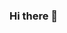### Hi there 👋

<!--
**janghwahyun/janghwahyun** is a ✨ _special_ ✨ repository because its `README.md` (this file) appears on your GitHub profile.

Here are some ideas to get you started:

<a href="1117jhh@gmail.com" target="_blank"><img src="https://img.shields.io/badge/React-#61DAFB?style=flat-square&logo=React&logoColor=#61DAFB"/></a>

